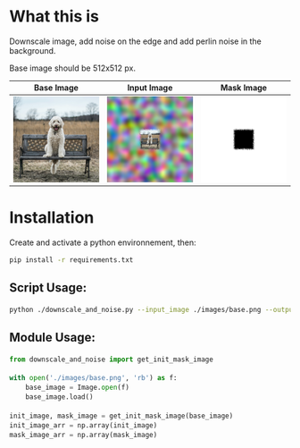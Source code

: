 # What this is
Downscale image, add noise on the edge and add perlin noise in the background.

Base image should be 512x512 px. 

|Base Image|Input Image|Mask Image|
|---|---|---|
|![input image](./images/base.png) | ![noised image](./images/init.png) | ![mask image](./images/mask.png)|

# Installation
Create and activate a python environnement, then:
```bash
pip install -r requirements.txt
```

## Script Usage:

```bash
python ./downscale_and_noise.py --input_image ./images/base.png --output_init ./images/init.png --output_mask ./images/mask.png
```

## Module Usage:

```python
from downscale_and_noise import get_init_mask_image

with open('./images/base.png', 'rb') as f:
    base_image = Image.open(f)
    base_image.load()

init_image, mask_image = get_init_mask_image(base_image)
init_image_arr = np.array(init_image)
mask_image_arr = np.array(mask_image)
```